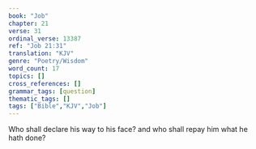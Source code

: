 ```yaml
---
book: "Job"
chapter: 21
verse: 31
ordinal_verse: 13387
ref: "Job 21:31"
translation: "KJV"
genre: "Poetry/Wisdom"
word_count: 17
topics: []
cross_references: []
grammar_tags: [question]
thematic_tags: []
tags: ["Bible","KJV","Job"]
---
```

Who shall declare his way to his face? and who shall repay him what he hath done?
